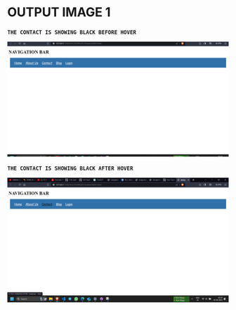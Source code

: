 # OUTPUT IMAGE 1

**`THE CONTACT IS SHOWING BLACK BEFORE HOVER`**

![Alt text](image-1.png)

**`THE CONTACT IS SHOWING BLACK AFTER HOVER`**

![output image 1](image.png)
